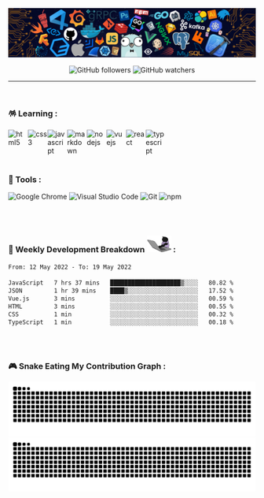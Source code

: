 <img alt="header" src="./assets/img/header.png" />

<p align="center">
  <img alt="GitHub followers" src="https://img.shields.io/github/followers/Turing-bot?style=social">
  <img alt="GitHub watchers" src="https://img.shields.io/github/watchers/Turing-bot/Turing-bot?style=social">
</p>

---

<br>

### 🪅 Learning :

<p>
  <img alt="html5" align="left" src="https://cdn.jsdelivr.net/gh/devicons/devicon/icons/html5/html5-original.svg" width="40" />
  <img alt="css3" align="left" src="https://cdn.jsdelivr.net/gh/devicons/devicon/icons/css3/css3-original.svg" width="40" />
  <img alt="javascript" align="left" src="https://cdn.jsdelivr.net/gh/devicons/devicon/icons/javascript/javascript-original.svg" width="40" />
  <img alt="markdown" align="left" src="https://cdn.jsdelivr.net/gh/devicons/devicon/icons/markdown/markdown-original.svg" width="40" />
  <img alt="nodejs" align="left" src="https://cdn.jsdelivr.net/gh/devicons/devicon/icons/nodejs/nodejs-original.svg" width="40" />
  <img alt="vuejs" align="left" src="https://cdn.jsdelivr.net/gh/devicons/devicon/icons/vuejs/vuejs-original.svg" width="40" />
  <img alt="react" align="left" src="https://cdn.jsdelivr.net/gh/devicons/devicon/icons/react/react-original.svg" width="40" />
  <img alt="typescript" align="left" src="https://cdn.jsdelivr.net/gh/devicons/devicon/icons/typescript/typescript-original.svg" width="40" />        
</p>
  
<br>
<br>
<br>
<br>

### 🔖 Tools :

<p>
  <img alt="Google Chrome" src="https://img.shields.io/badge/Google Chrome-4285F4?&style=flat&logo=Google Chrome&logoColor=white" height="25" />
  <img alt="Visual Studio Code" src="https://img.shields.io/badge/Visual Studio Code-007ACC?&style=flat&logo=Visual Studio Code&logoColor=white" height="25" />
  <img alt="Git"  src="https://img.shields.io/badge/Git-F05032?&style=flat&logo=Git&logoColor=white" height="25" />
  <img alt="npm"  src="https://img.shields.io/badge/npm-CB3837?&style=flat&logo=npm&logoColor=white" height="25" />
</p>

<br>
<br>

### 🌠 Weekly Development Breakdown <img alt="header" src="./assets/img/coding.gif" width=50 /> :

<!--START_SECTION:waka-->

```text
From: 12 May 2022 - To: 19 May 2022

JavaScript   7 hrs 37 mins   ████████████████████▒░░░░   80.82 %
JSON         1 hr 39 mins    ████▒░░░░░░░░░░░░░░░░░░░░   17.52 %
Vue.js       3 mins          ░░░░░░░░░░░░░░░░░░░░░░░░░   00.59 %
HTML         3 mins          ░░░░░░░░░░░░░░░░░░░░░░░░░   00.55 %
CSS          1 min           ░░░░░░░░░░░░░░░░░░░░░░░░░   00.32 %
TypeScript   1 min           ░░░░░░░░░░░░░░░░░░░░░░░░░   00.18 %
```

<!--END_SECTION:waka-->

<br>
<br>

### 🎮 Snake Eating My Contribution Graph :

![github contribution grid snake animation](https://raw.githubusercontent.com/Turing-bot/Turing-bot/output/github-contribution-grid-snake-dark.svg#gh-dark-mode-only)
![github contribution grid snake animation](https://raw.githubusercontent.com/Turing-bot/Turing-bot/output/github-contribution-grid-snake.svg#gh-light-mode-only)
